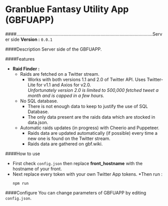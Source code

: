 # Granblue Fantasy Utility App (GBFUAPP)
####...........................................................................................................Server side
**Version :** ``0.0.1``

####Description
Server side of the GBFUAPP.

####Features
* **Raid Finder :**
    * Raids are fetched on a Twitter stream.
        * Works with both versions 1.1 and 2.0 of Twitter API. Uses Twitter-Lite for v1.1 and Axios for v2.0.  
        *Unfortunately version 2.0 is limited to 500,000 fetched tweet a month and is capped in a few hours.*
    * No SQL database.
        * There is not enough data to keep to justify the use of SQL Database. 
        * The only data present are the raids data which are stocked in data.json.
    * Automatic raids updates (in progress) with Cheerio and Puppeteer.
        * Raids data are updated automatically (if possible) every time a new one is found on the Twitter stream.
        * Raids data are gathered on gbf.wiki.
        
        
####How to use
* First check ``config.json`` then replace **front_hostname** with the hostname of your front.  
* Next replace every token with your own Twitter App tokens.
*Then run :
    ```
    npm run
    ```

####Configure 
You can change parameters of GBFUAPP by editing ``config.json``.